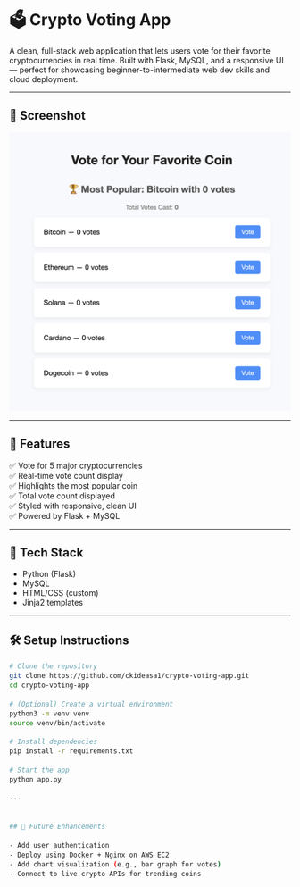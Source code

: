 # 🗳️ Crypto Voting App

A clean, full-stack web application that lets users vote for their favorite cryptocurrencies in real time. Built with Flask, MySQL, and a responsive UI — perfect for showcasing beginner-to-intermediate web dev skills and cloud deployment.

---

## 📸 Screenshot

<img src="assets/screenshot.png" alt="Crypto Voting App UI preview" width="600">

---

## 🚀 Features

✅ Vote for 5 major cryptocurrencies  
✅ Real-time vote count display  
✅ Highlights the most popular coin  
✅ Total vote count displayed  
✅ Styled with responsive, clean UI  
✅ Powered by Flask + MySQL  

---

## 🧰 Tech Stack

- Python (Flask)
- MySQL
- HTML/CSS (custom)
- Jinja2 templates

---

## 🛠️ Setup Instructions

```bash
# Clone the repository
git clone https://github.com/ckideasa1/crypto-voting-app.git
cd crypto-voting-app

# (Optional) Create a virtual environment
python3 -m venv venv
source venv/bin/activate

# Install dependencies
pip install -r requirements.txt

# Start the app
python app.py

---


## 🌟 Future Enhancements

- Add user authentication  
- Deploy using Docker + Nginx on AWS EC2  
- Add chart visualization (e.g., bar graph for votes)  
- Connect to live crypto APIs for trending coins 
